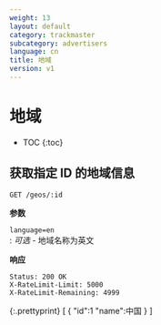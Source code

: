 ```yaml
---
weight: 13
layout: default
category: trackmaster
subcategory: advertisers
language: cn
title: 地域
version: v1
---
```


# 地域 #

* TOC
{:toc}


## 获取指定 ID 的地域信息

    GET /geos/:id

**参数**   
 
`language=en`    
: _可选_  - 地域名称为英文

**响应**

    Status: 200 OK
    X-RateLimit-Limit: 5000
    X-RateLimit-Remaining: 4999


{:.prettyprint}
     [
            {
            "id":1
            "name":中国
            }
        ]

